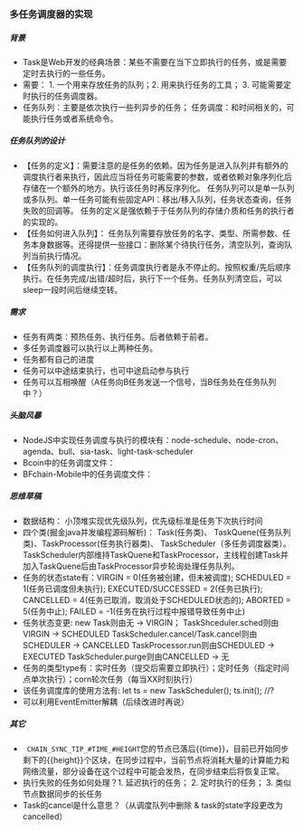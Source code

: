 ### 多任务调度器的实现

##### 背景
+ Task是Web开发的经典场景：某些不需要在当下立即执行的任务，或是需要定时去执行的一些任务。
+ 需要： 1. 一个用来存放任务的队列；2. 用来执行任务的工具； 3. 可能需要定时执行的任务调度器。
+ 任务队列：主要是依次执行一些列异步的任务； 任务调度：和时间相关的，可能执行任务或者系统命令。

##### 任务队列的设计
+ 【任务的定义】：需要注意的是任务的依赖。因为任务是进入队列并有额外的调度执行者来执行，因此应当将任务可能需要的参数，或者依赖对象序列化后存储在一个额外的地方。执行该任务时再反序列化。 任务队列可以是单一队列或多队列。单一任务可能有些固定API：移出/移入队列，任务状态查询，任务失败的回调等。 任务的定义是强依赖于于任务队列的存储介质和任务的执行者的实现的。
+ 【任务如何进入队列】： 任务队列需要存放任务的名字、类型、所需参数、任务本身数据等。还得提供一些接口：删除某个待执行任务，清空队列，查询队列当前执行情况。
+ 【任务队列的调度执行】：任务调度执行者是永不停止的。按照权重/先后顺序执行。在任务完成/出错/超时后，执行下一个任务。任务队列清空后，可以sleep一段时间后继续空转。

##### 需求
+ 任务有两类：预热任务、执行任务。后者依赖于前者。
+ 多任务调度器可以执行以上两种任务。
+ 任务都有自己的进度
+ 任务可以中途结束执行，也可中途启动参与执行
+ 任务可以互相唤醒（A任务向B任务发送一个信号，当B任务处在任务队列中？）

##### 头脑风暴
+ NodeJS中实现任务调度与执行的模块有：node-schedule、node-cron、agenda、bull、sia-task、light-task-scheduler
+ Bcoin中的任务调度文件：
+ BFchain-Mobile中的任务调度文件：

##### 思维草稿
+ 数据结构： 小顶堆实现优先级队列，优先级标准是任务下次执行时间
+ 四个类(掘金java并发编程源码解析)： Task(任务类)、 TaskQuene(任务队列类)、TaskProcessor(任务执行器类)、 TaskScheduler（多任务调度器类）。TaskScheduler内部维持TaskQuene和TaskProcessor，主线程创建Task并加入TaskQuene后由TaskProcessor异步轮询处理任务队列。
+ 任务的状态state有：VIRGIN = 0(任务被创建，但未被调度); SCHEDULED = 1(任务已调度但未执行); EXECUTED/SUCCESSED = 2(任务已执行); CANCELLED = 4(任务已取消，取消处于SCHEDULED状态的); ABORTED = 5(任务中止); FAILED = -1(任务在执行过程中报错导致任务中止)
+ 任务状态变更: new Task则由无 -> VIRGIN；
               TaskShceduler.sched则由VIRGIN -> SCHEDULED
               TaskScheduler.cancel/Task.cancel则由SCHEDULER -> CANCELLED
               TaskProcessor.run则由SCHEDULED -> EXECUTED
               TaskScheduler.purge则由CANCELLED -> 无
+ 任务的类型type有：实时任务（提交后需要立即执行）；定时任务（指定时间点单次执行）；corn轮次任务（每当XX时刻执行）
+ 该任务调度库的使用方法有: let ts = new TaskScheduler();
                          ts.init(); //?
+ 可以利用EventEmitter解耦（后续改进时再说）                          
                            

##### 其它
+ ``` CHAIN_SYNC_TIP_#TIME_#HEIGHT```您的节点已落后{{time}}，目前已开始同步剩下的{{height}}个区块，在同步过程中，当前节点将消耗大量的计算能力和网络流量，部分设备在这个过程中可能会发热，在同步结束后将恢复正常。
+ 执行失败的任务如何处理？1. 延迟执行的任务； 2. 定时执行的任务； 3. 类似节点数据同步的长任务
+ Task的cancel是什么意思？（从调度队列中删除 & task的state字段更改为cancelled）